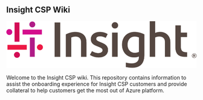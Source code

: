 <!-- markdownlint-disable -->

## Insight CSP Wiki

<!-- markdownlint-restore -->

![Insight Logo](.media/insight-logo.svg)

Welcome to the Insight CSP wiki. This repository contains information to assist the onboarding experience for Insight CSP customers and provide collateral to help customers get the most out of Azure platform.

